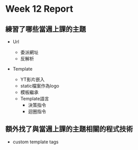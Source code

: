 # Week 12 Report

## 練習了哪些當週上課的主題

* Url
    * 委派網址
    * 反解析

* Template
    * YT影片嵌入
    * static檔案作為logo
    * 模板繼承
    * Template語言
        * 決策指令
        * 迴圈指令

## 額外找了與當週上課的主題相關的程式技術
   * custom template tags
